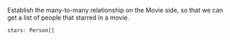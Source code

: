 Establish the many-to-many relationship on the Movie side, so that we can get a list of people that starred in a movie.

```ts
stars: Person[]
```
